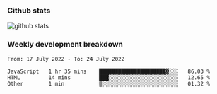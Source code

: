 ### Github stats

![github stats](http://github-readme-stats.vercel.app/api?username=wenwed&show_icons=true)

### Weekly development breakdown

<!--START_SECTION:waka-->

```text
From: 17 July 2022 - To: 24 July 2022

JavaScript   1 hr 35 mins    █████████████████████▓░░░   86.03 %
HTML         14 mins         ███░░░░░░░░░░░░░░░░░░░░░░   12.65 %
Other        1 min           ▒░░░░░░░░░░░░░░░░░░░░░░░░   01.32 %
```

<!--END_SECTION:waka-->


<!--
**wenwed/wenwed** is a ✨ _special_ ✨ repository because its `README.md` (this file) appears on your GitHub profile.

Here are some ideas to get you started:

- 🔭 I’m currently working on ...
- 🌱 I’m currently learning ...
- 👯 I’m looking to collaborate on ...
- 🤔 I’m looking for help with ...
- 💬 Ask me about ...
- 📫 How to reach me: ...
- 😄 Pronouns: ...
- ⚡ Fun fact: ...
-->
